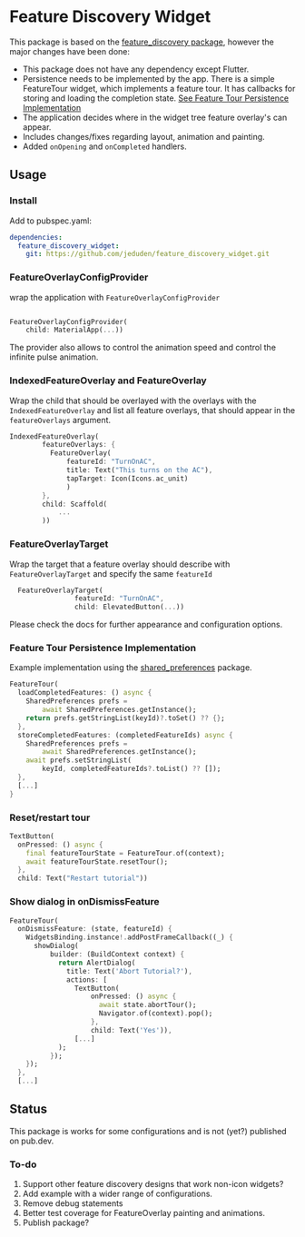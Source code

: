 # Feature Discovery Widget

This package is based on the [feature_discovery package](https://pub.dev/packages/feature_discovery/), however the major changes have been done:

- This package does not have any dependency except Flutter.
- Persistence needs to be implemented by the app. There is a simple FeatureTour widget, which implements a feature tour. It has callbacks for storing and loading the completion state. [See Feature Tour Persistence Implementation](#Feature-Tour-Persistence-Implementation)
- The application decides where in the widget tree feature overlay's can appear.
- Includes changes/fixes regarding layout, animation and painting.
- Added `onOpening` and `onCompleted` handlers.

## Usage

### Install

Add to pubspec.yaml:

```yaml
dependencies:
  feature_discovery_widget:
    git: https://github.com/jeduden/feature_discovery_widget.git
```

### FeatureOverlayConfigProvider

wrap the application with `FeatureOverlayConfigProvider`

```dart

FeatureOverlayConfigProvider(
    child: MaterialApp(...))

```

The provider also allows to control the animation speed and control the infinite pulse animation.

### IndexedFeatureOverlay and FeatureOverlay

Wrap the child that should be overlayed with the overlays with the `IndexedFeatureOverlay` and list all feature overlays, that should appear in the `featureOverlays` argument. 

```dart
IndexedFeatureOverlay(
        featureOverlays: {
          FeatureOverlay(
              featureId: "TurnOnAC",
              title: Text("This turns on the AC"),
              tapTarget: Icon(Icons.ac_unit)
              )
        },
        child: Scaffold(
            ...
        ))
```

### FeatureOverlayTarget

Wrap the target that a feature overlay should describe with `FeatureOverlayTarget` and specify the same `featureId`

```dart
  FeatureOverlayTarget(
                featureId: "TurnOnAC",
                child: ElevatedButton(...))
```

Please check the docs for further appearance and configuration options.

### Feature Tour Persistence Implementation

Example implementation using the [shared_preferences](https://pub.dev/packages/shared_preferences) package.

```dart
FeatureTour(
  loadCompletedFeatures: () async {
    SharedPreferences prefs =
        await SharedPreferences.getInstance();
    return prefs.getStringList(keyId)?.toSet() ?? {};
  },
  storeCompletedFeatures: (completedFeatureIds) async {
    SharedPreferences prefs =
        await SharedPreferences.getInstance();
    await prefs.setStringList(
        keyId, completedFeatureIds?.toList() ?? []);
  },
  [...]
}
```

### Reset/restart tour

```dart
TextButton(
  onPressed: () async {
    final featureTourState = FeatureTour.of(context);
    await featureTourState.resetTour();
  },
  child: Text("Restart tutorial"))
```

### Show dialog in onDismissFeature

```dart
FeatureTour(
  onDismissFeature: (state, featureId) {
    WidgetsBinding.instance!.addPostFrameCallback((_) {
      showDialog(
          builder: (BuildContext context) {
            return AlertDialog(
              title: Text('Abort Tutorial?'),
              actions: [
                TextButton(
                    onPressed: () async {
                      await state.abortTour();
                      Navigator.of(context).pop();
                    },
                    child: Text('Yes')),
                [...]
            );
          });
    });
  },
  [...]
```

## Status

This package is works for some configurations and is not (yet?) published on pub.dev.

### To-do
   
1. Support other feature discovery designs that work non-icon widgets?
2. Add example with a wider range of configurations.
3. Remove debug statements
4. Better test coverage for FeatureOverlay painting and animations.
5. Publish package?